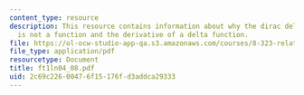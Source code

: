```yaml
---
content_type: resource
description: This resource contains information about why the dirac delta function
  is not a function and the derivative of a delta function.
file: https://ol-ocw-studio-app-qa.s3.amazonaws.com/courses/8-323-relativistic-quantum-field-theory-i-spring-2008/2c69c22600476f15176fd3addca29333_ft1ln04_08.pdf
file_type: application/pdf
resourcetype: Document
title: ft1ln04_08.pdf
uid: 2c69c226-0047-6f15-176f-d3addca29333
---
```

